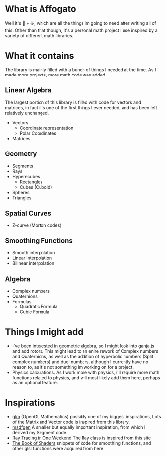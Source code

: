 # What is Affogato
Well it's 🍦 + ☕, which are all the things im going to need after writing all of this. Other than that though, it's a personal math project I use inspired by a variety of different math libraries.
# What it contains
The library is mainly filled with a bunch of things I needed at the time. As I made more projects, more math code was added.
## Linear Algebra
The largest portion of this library is filled with code for vectors and matrices, in fact it's one of the first things I ever needed, and has been left relatively unchanged.
* Vectors
  * Coordinate representation
  * Polar Coordinates
* Matrices
## Geometry
* Segments
* Rays
* Hyperecubes
  * Rectangles
  * Cubes (Cuboid)
* Spheres
* Triangles
## Spatial Curves
* Z-curve (Morton codes)
## Smoothing Functions
* Smooth interpolation
* Linear interpolation
* Bilinear interpolation
## Algebra
* Complex numbers
* Quaternions
* Formulas
  * Quadratic Formula
  * Cubic Formula
# Things I might add
* I've been interested in geometric algebra, so I might look into ganja.js and add rotors. This might lead to an enire rework of Complex numbers and Quaternions, as well as the addition of hyperbolic numbers (Split complex numbers) and duel numbers, although I currently have no reason to, as it's not something im working on for a project.
* Physics calculations. As I work more with physics, i'll require more math functions related to physics, and will most likely add them here, perhaps as an optional feature.
# Inspirations
* [glm](https://www.opengl.org/sdk/libs/GLM/) (OpenGL Mathematics) possibly one of my biggest inspirations, Lots of the Matrix and Vector code is inspired from this library.
* [msdfgen](https://github.com/Chlumsky/msdfgen/tree/master) A smaller but equally important inspiration, from which I derived my Segment code.
* [Ray Tracing in One Weekend](https://raytracing.github.io/books/RayTracingInOneWeekend.html#addingasphere) The Ray class is inspired from this site
* [The Book of Shaders](https://thebookofshaders.com/glossary/?search=reflect) snippets of code for smoothing functions, and other glsl functions were acquired from here